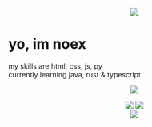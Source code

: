 <p align="center">
    <img src="https://komarev.com/ghpvc/?username=noeltheskid&color=green">
</p>

<p align="center">
    <h1>yo, im noex</h1>
    <a>my skills are html, css, js, py</a>
    <br>
    <a>currently learning java, rust & typescript</a>
</p>

<p align="center">
    <img src="https://discord.c99.nl/widget/theme-4/518062226079350786.png" />
</p>

<p align="center">
    <img src="https://github-readme-stats.vercel.app/api/top-langs/?username=noeltheskid&layout=compact&theme=omni">
    <img src="https://github-readme-stats.vercel.app/api/?username=noeltheskid&title_color=4F8CC9&text_color=9f9f9f&show_icons=true&bg_color=00000000&hide_border=true&icon_color=4F8CC9&hide_title=true&count_private=true"/>
    <br>
    <img src="https://github-profile-trophy.vercel.app/?username=noeltheskid&theme=nord&margin-w=15&margin-h=1&column=6" />
</p>

